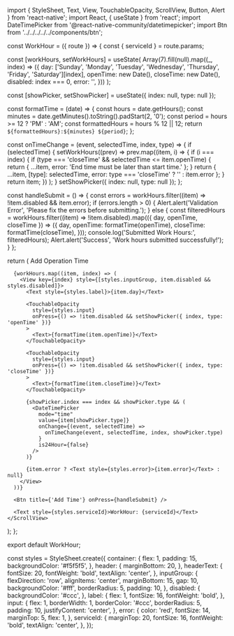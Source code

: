 import { StyleSheet, Text, View, TouchableOpacity, ScrollView, Button, Alert } from 'react-native';
import React, { useState } from 'react';
import DateTimePicker from '@react-native-community/datetimepicker';
import Btn from '../../../../../components/btn';

const WorkHour = ({ route }) => {
  const { serviceId } = route.params;

  const [workHours, setWorkHours] = useState(
    Array(7).fill(null).map((_, index) => ({
      day: ['Sunday', 'Monday', 'Tuesday', 'Wednesday', 'Thursday', 'Friday', 'Saturday'][index],
      openTime: new Date(),
      closeTime: new Date(),
      disabled: index === 0, 
      error: '',
    }))
  );

  const [showPicker, setShowPicker] = useState({ index: null, type: null });

  const formatTime = (date) => {
    const hours = date.getHours();
    const minutes = date.getMinutes().toString().padStart(2, '0');
    const period = hours >= 12 ? 'PM' : 'AM';
    const formattedHours = hours % 12 || 12;
    return `${formattedHours}:${minutes} ${period}`;
  };

  const onTimeChange = (event, selectedTime, index, type) => {
    if (selectedTime) {
      setWorkHours((prev) =>
        prev.map((item, i) => {
          if (i === index) {
            if (type === 'closeTime' && selectedTime <= item.openTime) {
              return { ...item, error: 'End time must be later than start time.' };
            }
            return {
              ...item,
              [type]: selectedTime,
              error: type === 'closeTime' ? '' : item.error
            };
          }
          return item;
        })
      );
    }
    setShowPicker({ index: null, type: null });
  };

  const handleSubmit = () => {
    const errors = workHours.filter((item) => !item.disabled && item.error);
    if (errors.length > 0) {
      Alert.alert('Validation Error', 'Please fix the errors before submitting.');
    } else {
      const filteredHours = workHours.filter((item) => !item.disabled).map(({ day, openTime, closeTime }) => ({
        day,
        openTime: formatTime(openTime),
        closeTime: formatTime(closeTime),
      }));
      console.log('Submitted Work Hours:', filteredHours);
      Alert.alert('Success', 'Work hours submitted successfully!');
    }
  };

  return (
    <ScrollView style={styles.container}>
      <View style={styles.header}>
        <Text style={styles.headerText}>Add Operation Time</Text>
      </View>

      {workHours.map((item, index) => (
        <View key={index} style={[styles.inputGroup, item.disabled && styles.disabled]}>
          <Text style={styles.label}>{item.day}</Text>

          <TouchableOpacity
            style={styles.input}
            onPress={() => !item.disabled && setShowPicker({ index, type: 'openTime' })}
          >
            <Text>{formatTime(item.openTime)}</Text>
          </TouchableOpacity>

          <TouchableOpacity
            style={styles.input}
            onPress={() => !item.disabled && setShowPicker({ index, type: 'closeTime' })}
          >
            <Text>{formatTime(item.closeTime)}</Text>
          </TouchableOpacity>

          {showPicker.index === index && showPicker.type && (
            <DateTimePicker
              mode="time"
              value={item[showPicker.type]}
              onChange={(event, selectedTime) =>
                onTimeChange(event, selectedTime, index, showPicker.type)
              }
              is24Hour={false}
            />
          )}

          {item.error ? <Text style={styles.error}>{item.error}</Text> : null}
        </View>
      ))}

      <Btn title={'Add Time'} onPress={handleSubmit} />

      <Text style={styles.serviceId}>WorkHour: {serviceId}</Text>
    </ScrollView>
  );
};

export default WorkHour;

const styles = StyleSheet.create({
  container: {
    flex: 1,
    padding: 15,
    backgroundColor: '#f5f5f5',
  },
  header: {
    marginBottom: 20,
  },
  headerText: {
    fontSize: 20,
    fontWeight: 'bold',
    textAlign: 'center',
  },
  inputGroup: {
    flexDirection: 'row',
    alignItems: 'center',
    marginBottom: 15,
    gap: 10,
    backgroundColor: '#fff',
    borderRadius: 5,
    padding: 10,
  },
  disabled: {
    backgroundColor: '#ccc',
  },
  label: {
    flex: 1,
    fontSize: 16,
    fontWeight: 'bold',
  },
  input: {
    flex: 1,
    borderWidth: 1,
    borderColor: '#ccc',
    borderRadius: 5,
    padding: 10,
    justifyContent: 'center',
  },
  error: {
    color: 'red',
    fontSize: 14,
    marginTop: 5,
    flex: 1,
  },
  serviceId: {
    marginTop: 20,
    fontSize: 16,
    fontWeight: 'bold',
    textAlign: 'center',
  },
});
